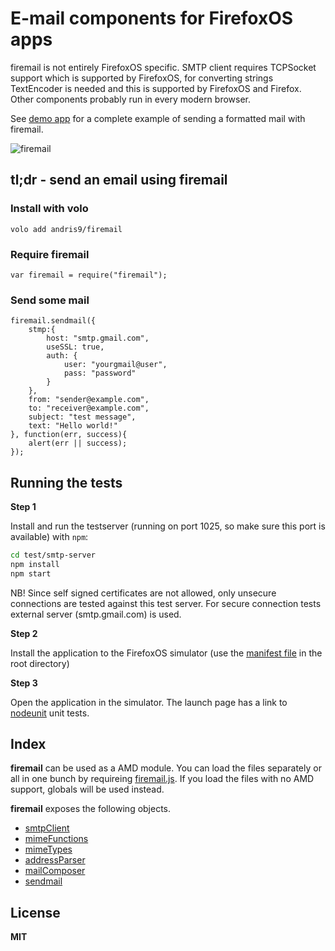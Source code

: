 # E-mail components for FirefoxOS apps

firemail is not entirely FirefoxOS specific. SMTP client requires TCPSocket support which is supported by FirefoxOS, for converting strings TextEncoder is needed and this is supported by FirefoxOS and Firefox. Other components probably run in every modern browser.

See [demo app](https://github.com/andris9/firemail/tree/master/example) for a complete example of sending a formatted mail with firemail.

![firemail](http://tahvel.info/firemail.png)


## tl;dr - send an email using firemail

### Install with volo

    volo add andris9/firemail

### Require firemail

    var firemail = require("firemail");


### Send some mail

    firemail.sendmail({
        stmp:{
            host: "smtp.gmail.com",
            useSSL: true,
            auth: {
                user: "yourgmail@user",
                pass: "password"
            }
        },
        from: "sender@example.com",
        to: "receiver@example.com",
        subject: "test message",
        text: "Hello world!"
    }, function(err, success){
        alert(err || success);
    });

## Running the tests

**Step 1**

Install and run the testserver (running on port 1025, so make sure this port is available) with `npm`:

```bash
cd test/smtp-server
npm install
npm start
```

NB! Since self signed certificates are not allowed, only unsecure connections are tested against this test server. For secure connection tests external server (smtp.gmail.com) is used.

**Step 2**

Install the application to the FirefoxOS simulator (use the [manifest file](manifest.webapp) in the root directory)

**Step 3**

Open the application in the simulator. The launch page has a link to [nodeunit](https://github.com/caolan/nodeunit) unit tests.

## Index

**firemail** can be used as a AMD module. You can load the files separately or all in one bunch
by requireing [firemail.js](firemail.js). If you load the files with no AMD support, globals
will be used instead.

**firemail** exposes the following objects.

  * [smtpClient](docs/smtpClient.md)
  * [mimeFunctions](docs/mimeFunctions.md)
  * [mimeTypes](docs/mimeTypes.md)
  * [addressParser](docs/addressParser.md)
  * [mailComposer](docs/mailComposer.md)
  * [sendmail](docs/sendmail.md)

## License

**MIT**
